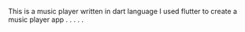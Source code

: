 This is a music player written in dart language
I used flutter to create a music player app
.
.
.
.
.



